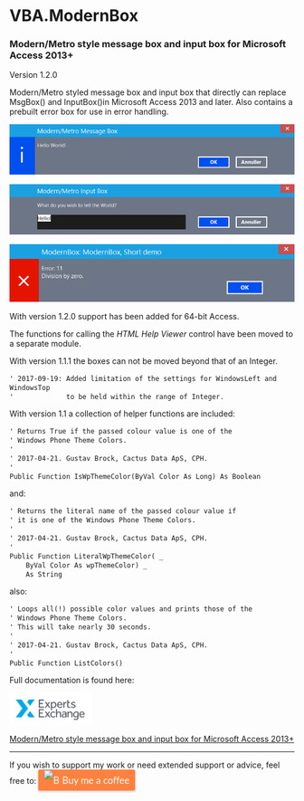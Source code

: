 # VBA.ModernBox

### Modern/Metro style message box and input box for Microsoft Access 2013+

Version 1.2.0

Modern/Metro styled message box and input box that directly can replace MsgBox() and InputBox()in Microsoft Access 2013 and later.
Also contains a prebuilt error box for use in error handling.

![General](https://raw.githubusercontent.com/GustavBrock/VBA.ModernBox/master/images/ModBox.png)

![General](https://raw.githubusercontent.com/GustavBrock/VBA.ModernBox/master/images/InputMox.png)

![General](https://raw.githubusercontent.com/GustavBrock/VBA.ModernBox/master/images/ErrorMox.png)

With version 1.2.0 support has been added for 64-bit Access.

The functions for calling the *HTML Help Viewer* control have been moved to a separate module.

With version 1.1.1 the boxes can not be moved beyond that of an Integer.

	' 2017-09-19: Added limitation of the settings for WindowsLeft and WindowsTop
	'             to be held within the range of Integer.
	
With version 1.1 a collection of helper functions are included:

	' Returns True if the passed colour value is one of the
	' Windows Phone Theme Colors.
	'
	' 2017-04-21. Gustav Brock, Cactus Data ApS, CPH.
	'
	Public Function IsWpThemeColor(ByVal Color As Long) As Boolean
	

and:

	' Returns the literal name of the passed colour value if
	' it is one of the Windows Phone Theme Colors.
	'
	' 2017-04-21. Gustav Brock, Cactus Data ApS, CPH.
	'
	Public Function LiteralWpThemeColor( _
	    ByVal Color As wpThemeColor) _
	    As String

also:

	' Loops all(!) possible color values and prints those of the
	' Windows Phone Theme Colors.
	' This will take nearly 30 seconds.
	'
	' 2017-04-21. Gustav Brock, Cactus Data ApS, CPH.
	'
	Public Function ListColors()

Full documentation is found here:

![EE Logo](https://raw.githubusercontent.com/GustavBrock/VBA.ModernBox/master/images/EE%20Logo.png)

[Modern/Metro style message box and input box for Microsoft Access 2013+](https://www.experts-exchange.com/articles/17684/Modern-Metro-style-message-box-and-input-box-for-Microsoft-Access-2013.html)

<hr>If you wish to support my work or need extended support or advice, feel free to:

<style>.bmc-button img{width: 27px !important;margin-bottom: 1px !important;box-shadow: none !important;border: none !important;vertical-align: middle !important;}.bmc-button{line-height: 36px !important;height:37px !important;text-decoration: none !important;display:inline-flex !important;color:#ffffff !important;background-color:#FF813F !important;border-radius: 3px !important;border: 1px solid transparent !important;padding: 0px 9px !important;font-size: 17px !important;letter-spacing:-0.08px !important;box-shadow: 0px 1px 2px rgba(190, 190, 190, 0.5) !important;-webkit-box-shadow: 0px 1px 2px 2px rgba(190, 190, 190, 0.5) !important;margin: 0 auto !important;font-family:'Lato', sans-serif !important;-webkit-box-sizing: border-box !important;box-sizing: border-box !important;-o-transition: 0.3s all linear !important;-webkit-transition: 0.3s all linear !important;-moz-transition: 0.3s all linear !important;-ms-transition: 0.3s all linear !important;transition: 0.3s all linear !important;}.bmc-button:hover, .bmc-button:active, .bmc-button:focus {-webkit-box-shadow: 0px 1px 2px 2px rgba(190, 190, 190, 0.5) !important;text-decoration: none !important;box-shadow: 0px 1px 2px 2px rgba(190, 190, 190, 0.5) !important;opacity: 0.85 !important;color:#ffffff !important;}</style><link href="https://fonts.googleapis.com/css?family=Lato&subset=latin,latin-ext" rel="stylesheet"><a class="bmc-button" target="_blank" href="https://www.buymeacoffee.com/gustav"><img src="https://bmc-cdn.nyc3.digitaloceanspaces.com/BMC-button-images/BMC-btn-logo.svg" alt="Buy me a coffee"><span style="margin-left:5px">Buy me a coffee</span></a>